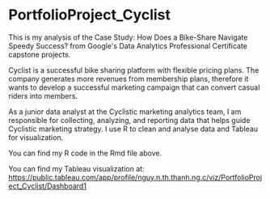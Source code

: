 # PortfolioProject_Cyclist

This is my analysis of the Case Study: How Does a Bike-Share Navigate Speedy Success? from Google's Data Analytics Professional Certificate capstone projects.

Cyclist is a successful bike sharing platform with flexible pricing plans. The company generates more revenues from membership plans, therefore it wants to develop a successful marketing campaign that can convert casual riders into members.

As a junior data analyst at the Cyclistic marketing analytics team, I am responsible for collecting, analyzing, and reporting data that helps guide Cyclistic marketing strategy. 
I use R to clean and analyse data and Tableau for visualization.

You can find my R code in the Rmd file above.

You can find my Tableau visualization at: https://public.tableau.com/app/profile/nguy.n.th.thanh.ng.c/viz/PortfolioProject_Cyclist/Dashboard1




